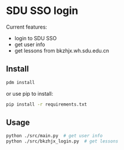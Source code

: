 # SDU SSO login

Current features:

- login to SDU SSO
- get user info
- get lessons from bkzhjx.wh.sdu.edu.cn

## Install

```bash
pdm install
```

or use pip to install:

```bash
pip install -r requirements.txt
```

## Usage

```bash
python ./src/main.py  # get user info
python ./src/bkzhjx_login.py  # get lessons
```
